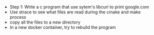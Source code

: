 - Step 1: Write a c program that use sytem's libcurl to print google.com
- Use strace to see what files are read during the cmake and make process
- copy all the files to a new directory
- In a new docker container, try to rebuild the program
